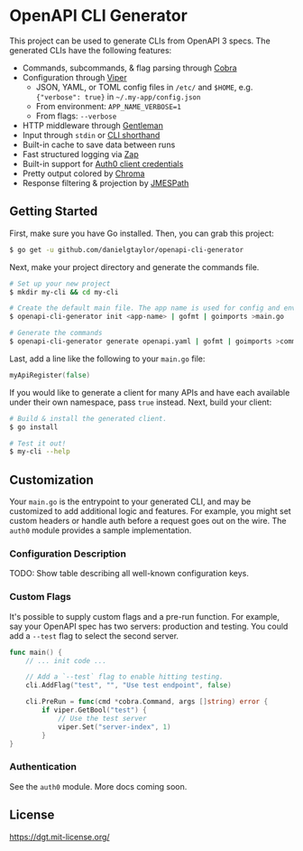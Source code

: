 # OpenAPI CLI Generator

This project can be used to generate CLIs from OpenAPI 3 specs. The generated CLIs have the following features:

- Commands, subcommands, & flag parsing through [Cobra](https://github.com/spf13/cobra)
- Configuration through [Viper](https://github.com/spf13/viper)
  - JSON, YAML, or TOML config files in `/etc/` and `$HOME`, e.g. `{"verbose": true}` in `~/.my-app/config.json`
  - From environment: `APP_NAME_VERBOSE=1`
  - From flags: `--verbose`
- HTTP middleware through [Gentleman](https://github.com/h2non/gentleman/)
- Input through `stdin` or [CLI shorthand](https://github.com/danielgtaylor/openapi-cli-generator/tree/master/shorthand)
- Built-in cache to save data between runs
- Fast structured logging via [Zap](https://github.com/uber-go/zap)
- Built-in support for [Auth0 client credentials](https://auth0.com/docs/api-auth/grant/client-credentials)
- Pretty output colored by [Chroma](https://github.com/alecthomas/chroma)
- Response filtering & projection by [JMESPath](http://jmespath.org/)

## Getting Started

First, make sure you have Go installed. Then, you can grab this project:

```sh
$ go get -u github.com/danielgtaylor/openapi-cli-generator
```

Next, make your project directory and generate the commands file.

```sh
# Set up your new project
$ mkdir my-cli && cd my-cli

# Create the default main file. The app name is used for config and env settings.
$ openapi-cli-generator init <app-name> | gofmt | goimports >main.go

# Generate the commands
$ openapi-cli-generator generate openapi.yaml | gofmt | goimports >commands.go
```

Last, add a line like the following to your `main.go` file:

```go
myApiRegister(false)
```

If you would like to generate a client for many APIs and have each available under their own namespace, pass `true` instead. Next, build your client:

```sh
# Build & install the generated client.
$ go install

# Test it out!
$ my-cli --help
```

## Customization

Your `main.go` is the entrypoint to your generated CLI, and may be customized to add additional logic and features. For example, you might set custom headers or handle auth before a request goes out on the wire. The `auth0` module provides a sample implementation.

### Configuration Description

TODO: Show table describing all well-known configuration keys.

### Custom Flags

It's possible to supply custom flags and a pre-run function. For example, say your OpenAPI spec has two servers: production and testing. You could add a `--test` flag to select the second server.

```go
func main() {
	// ... init code ...

	// Add a `--test` flag to enable hitting testing.
	cli.AddFlag("test", "", "Use test endpoint", false)

	cli.PreRun = func(cmd *cobra.Command, args []string) error {
		if viper.GetBool("test") {
			// Use the test server
			viper.Set("server-index", 1)
		}
}
```

### Authentication

See the `auth0` module. More docs coming soon.

## License

https://dgt.mit-license.org/

